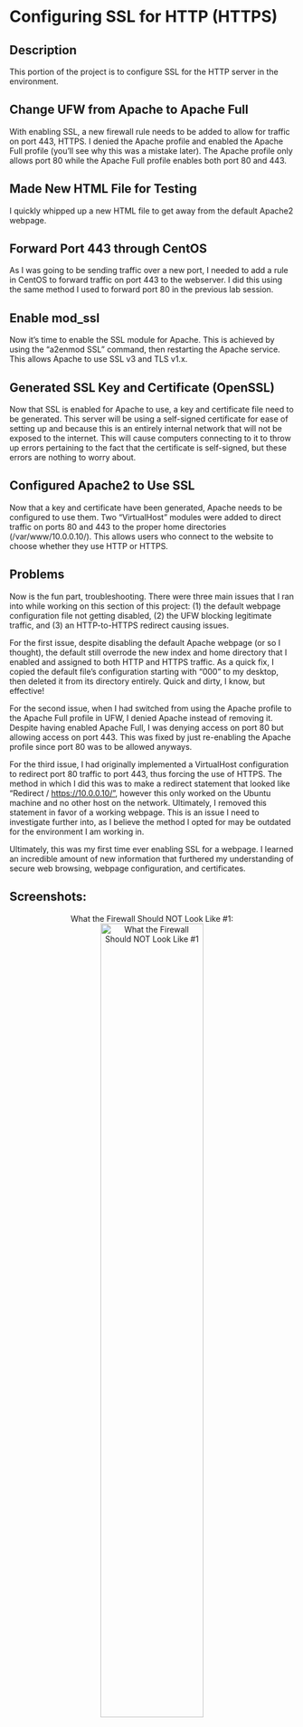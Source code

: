 <h1>Configuring SSL for HTTP (HTTPS)</h1>

<h2>Description</h2>
This portion of the project is to configure SSL for the HTTP server in the environment. 
<br />

<h2>Change UFW from Apache to Apache Full</h2>

With enabling SSL, a new firewall rule needs to be added to allow for traffic on port 443, HTTPS. I denied the Apache profile and enabled the Apache Full profile (you’ll see why this was a mistake later). The Apache profile only allows port 80 while the Apache Full profile enables both port 80 and 443.

<h2>Made New HTML File for Testing</h2>

I quickly whipped up a new HTML file to get away from the default Apache2 webpage.

<h2>Forward Port 443 through CentOS</h2>

As I was going to be sending traffic over a new port, I needed to add a rule in CentOS to forward traffic on port 443 to the webserver. I did this using the same method I used to forward port 80 in the previous lab session.

<h2>Enable mod_ssl</h2>

Now it’s time to enable the SSL module for Apache. This is achieved by using the “a2enmod SSL” command, then restarting the Apache service. This allows Apache to use SSL v3 and TLS v1.x.

<h2>Generated SSL Key and Certificate (OpenSSL)</h2>

Now that SSL is enabled for Apache to use, a key and certificate file need to be generated. This server will be using a self-signed certificate for ease of setting up and because this is an entirely internal network that will not be exposed to the internet. This will cause computers connecting to it to throw up errors pertaining to the fact that the certificate is self-signed, but these errors are nothing to worry about.

<h2>Configured Apache2 to Use SSL</h2>

Now that a key and certificate have been generated, Apache needs to be configured to use them. Two “VirtualHost” modules were added to direct traffic on ports 80 and 443 to the proper home directories (/var/www/10.0.0.10/). This allows users who connect to the website to choose whether they use HTTP or HTTPS.

<h2>Problems</h2>

Now is the fun part, troubleshooting. There were three main issues that I ran into while working on this section of this project: (1) the default webpage configuration file not getting disabled, (2) the UFW blocking legitimate traffic, and (3) an HTTP-to-HTTPS redirect causing issues. 

For the first issue, despite disabling the default Apache webpage (or so I thought), the default still overrode the new index and home directory that I enabled and assigned to both HTTP and HTTPS traffic. As a quick fix, I copied the default file’s configuration starting with “000” to my desktop, then deleted it from its directory entirely. Quick and dirty, I know, but effective!

For the second issue, when I had switched from using the Apache profile to the Apache Full profile in UFW, I denied Apache instead of removing it. Despite having enabled Apache Full, I was denying access on port 80 but allowing access on port 443. This was fixed by just re-enabling the Apache profile since port 80 was to be allowed anyways. 

For the third issue, I had originally implemented a VirtualHost configuration to redirect port 80 traffic to port 443, thus forcing the use of HTTPS. The method in which I did this was to make a redirect statement that looked like “Redirect / https://10.0.0.10/”, however this only worked on the Ubuntu machine and no other host on the network. Ultimately, I removed this statement in favor of a working webpage. This is an issue I need to investigate further into, as I believe the method I opted for may be outdated for the environment I am working in. 

Ultimately, this was my first time ever enabling SSL for a webpage. I learned an incredible amount of new information that furthered my understanding of secure web browsing, webpage configuration, and certificates.

<h2>Screenshots:</h2>

<p align="center">
What the Firewall Should NOT Look Like #1: <br/>
<img src="https://i.imgur.com/vAxmKMz.png" height="60%" width="60%" alt="What the Firewall Should NOT Look Like #1"/>
<br />
<br />
What the Firewall Should NOT Look Like #2: <br/>
<img src="https://i.imgur.com/8wAWm90.png" height="60%" width="60%" alt="What the Firewall Should NOT Look Like #2"/>
<br />
<br />
Making a New Page and Directory: <br/>
<img src="https://i.imgur.com/4gfuxal.png" height="60%" width="60%" alt="Making a New Page and Directory"/>
<br />
<br />
Forwarding Port 443 in CentOS: <br/>
<img src="https://i.imgur.com/nzdWJVd.png" height="60%" width="60%" alt="Forwarding Port 443 in CentOS"/>
<br />
<br />
Enabling mod_ssl: <br/>
<img src="https://i.imgur.com/ifHzLdT.png" height="60%" width="60%" alt="Enabling mod_ssl"/>
<br />
<br />
Generating Certificate and Key #1: <br/>
<img src="https://i.imgur.com/qcB8xYD.png" height="60%" width="60%" alt="Generating Certificate and Key #1"/>
<br />
<br />
Generating Certificate and Key #2: <br/>
<img src="https://i.imgur.com/YL5j5jc.png" height="60%" width="60%" alt="Generating Certificate and Key #2"/>
<br />
<br />
Enabling Apache to Use SSL: <br/>
<img src="https://i.imgur.com/xQ1LERr.png" height="60%" width="60%" alt="Enabling Apache to Use SSL"/>
<br />
<br />
Warning for Self-Signed Certificate: <br/>
<img src="https://i.imgur.com/wUxMTO7.png" height="60%" width="60%" alt="Warning for Self-Signed Certificate"/>
<br />
<br />
HTTPS Webpage on Ubuntu: <br/>
<img src="https://i.imgur.com/O6b7Cw4.png" height="60%" width="60%" alt="HTTPS Webpage on Ubuntu"/>
<br />
<br />
HTTP and HTTPS Webpages on External Machines: <br/>
<img src="https://i.imgur.com/J7s7w92.jpeg" height="60%" width="60%" alt="HTTP and HTTPS Webpages on External Machines"/>
<br />

</p>
